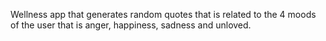 Wellness app that generates random quotes that is related to the 4 moods of the user that is anger, happiness, sadness and unloved. 
